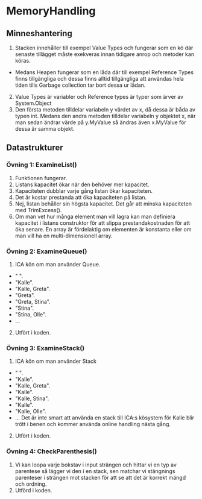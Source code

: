# MemoryHandling
## Minneshantering
1. Stacken innehåller till exempel Value Types och fungerar som en kö där senaste tillägget måste exekveras innan tidigare anrop och metoder kan köras.
- Medans Heapen fungerar som en låda där till exempel Reference Types finns tillgängliga och dessa finns alltid tillgängliga att användas hela tiden tills Garbage collection tar bort dessa ur lådan.
2. Value Types är variabler och Reference types är typer som ärver av System.Object
3. Den första metoden tilldelar variabeln y värdet av x, då dessa är båda av typen int. Medans den andra metoden tilldelar variabeln y objektet x, när man sedan ändrar värde på y.MyValue så ändras även x.MyValue för dessa är samma objekt.

## Datastrukturer
### Övning 1: ExamineList()
1. Funktionen fungerar.
2. Listans kapacitet ökar när den behöver mer kapacitet.
3. Kapaciteten dubblar varje gång listan ökar kapaciteten.
4. Det är kostar prestanda att öka kapaciteten på listan.
5. Nej, listan behåller sin högsta kapacitet. Det går att minska kapaciteten med TrimExcess().
6. Om man vet hur många element man vill lagra kan man definiera kapacitet i listans construktor för att slippa prestandakostnaden för att öka senare. En array är fördelaktig om elementen är konstanta eller om man vill ha en multi-dimensionell array.

### Övning 2: ExamineQueue()
1. ICA kön om man använder Queue.
- " ".
- "Kalle".
- "Kalle, Greta".
- "Greta".
- "Greta, Stina".
- "Stina".
- "Stina, Olle".
- ...
2. Utfört i koden.

### Övning 3: ExamineStack()
1. ICA kön om man använder Stack
- " ".
- "Kalle".
- "Kalle, Greta".
- "Kalle".
- "Kalle, Stina".
- "Kalle".
- "Kalle, Olle".
- ...
Det är inte smart att använda en stack till ICA:s kösystem för Kalle blir trött i benen och kommer använda online handling nästa gång.
2. Utfört i koden.

### Övning 4: CheckParenthesis()
1.	Vi kan loopa varje bokstav i input strängen och hittar vi en typ av parentese så lägger vi den i en stack, sen matchar vi stängnings parenteser i strängen mot stacken för att se att det är korrekt mängd och ordning.
2. Utförd i koden.